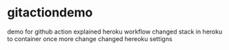 # gitactiondemo
demo for github action
explained heroku workflow
changed stack in heroku to container
once more change
changed hereoku settigns

